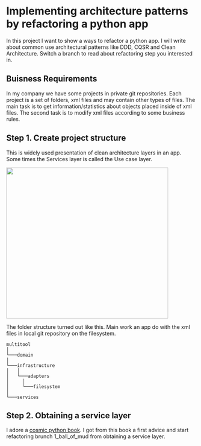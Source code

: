 # Implementing architecture patterns by refactoring a python app
In this project I want to show a ways to refactor a python app. I will write about common use architectural patterns like DDD, CQSR and Clean Architecture.
Switch a branch to read about refactoring step you interested in.

## Buisness Requirements
In my company we have some projects in private git repositories. Each project is a set of folders, xml files and may contain other types of files.
The main task is to get information/statistics about objects placed inside of xml files. The second task is to modify xml files according to some business rules.

## Step 1. Create project structure
This is widely used presentation of clean architecture layers in an app. Some times the Services layer is called the Use case layer.

<img src="https://user-images.githubusercontent.com/25906422/178775519-78304cf5-3a8a-41e5-a571-3b12ff173b52.png" width="430" height="400">

The folder structure turned out like this. Main work an app do with the xml files in local git repository on the filesystem.
```
multitool   
│   
└───domain
│
└───infrastructure
│   │
│   └───adapters
│     │
│     └───filesystem
│   
└───services
```

## Step 2. Obtaining a service layer
I adore a [cosmic python book](https://www.cosmicpython.com/). I got from this book a first advice and start refactoring brunch 1_ball_of_mud from obtaining a service layer.


